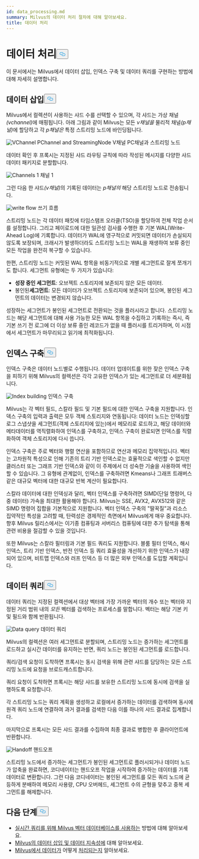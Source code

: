 ```yaml
---
id: data_processing.md
summary: Milvus의 데이터 처리 절차에 대해 알아보세요.
title: 데이터 처리
---
```

<h1 id="Data-Processing" class="common-anchor-header">데이터 처리<button data-href="#Data-Processing" class="anchor-icon" translate="no">
      <svg translate="no"
        aria-hidden="true"
        focusable="false"
        height="20"
        version="1.1"
        viewBox="0 0 16 16"
        width="16"
      >
        <path
          fill="#0092E4"
          fill-rule="evenodd"
          d="M4 9h1v1H4c-1.5 0-3-1.69-3-3.5S2.55 3 4 3h4c1.45 0 3 1.69 3 3.5 0 1.41-.91 2.72-2 3.25V8.59c.58-.45 1-1.27 1-2.09C10 5.22 8.98 4 8 4H4c-.98 0-2 1.22-2 2.5S3 9 4 9zm9-3h-1v1h1c1 0 2 1.22 2 2.5S13.98 12 13 12H9c-.98 0-2-1.22-2-2.5 0-.83.42-1.64 1-2.09V6.25c-1.09.53-2 1.84-2 3.25C6 11.31 7.55 13 9 13h4c1.45 0 3-1.69 3-3.5S14.5 6 13 6z"
        ></path>
      </svg>
    </button></h1><p>이 문서에서는 Milvus에서 데이터 삽입, 인덱스 구축 및 데이터 쿼리를 구현하는 방법에 대해 자세히 설명합니다.</p>
<h2 id="Data-insertion" class="common-anchor-header">데이터 삽입<button data-href="#Data-insertion" class="anchor-icon" translate="no">
      <svg translate="no"
        aria-hidden="true"
        focusable="false"
        height="20"
        version="1.1"
        viewBox="0 0 16 16"
        width="16"
      >
        <path
          fill="#0092E4"
          fill-rule="evenodd"
          d="M4 9h1v1H4c-1.5 0-3-1.69-3-3.5S2.55 3 4 3h4c1.45 0 3 1.69 3 3.5 0 1.41-.91 2.72-2 3.25V8.59c.58-.45 1-1.27 1-2.09C10 5.22 8.98 4 8 4H4c-.98 0-2 1.22-2 2.5S3 9 4 9zm9-3h-1v1h1c1 0 2 1.22 2 2.5S13.98 12 13 12H9c-.98 0-2-1.22-2-2.5 0-.83.42-1.64 1-2.09V6.25c-1.09.53-2 1.84-2 3.25C6 11.31 7.55 13 9 13h4c1.45 0 3-1.69 3-3.5S14.5 6 13 6z"
        ></path>
      </svg>
    </button></h2><p>Milvus에서 컬렉션이 사용하는 샤드 수를 선택할 수 있으며, 각 샤드는 가상 채널<em>(vchannel)</em>에 매핑됩니다. 아래 그림과 같이 Milvus는 모든 <em>v채널을</em> 물리적 채널<em>(p채널)</em>에 할당하고 각 <em>p채널은</em> 특정 스트리밍 노드에 바인딩됩니다.</p>
<p>
  
   <span class="img-wrapper"> <img translate="no" src="/docs/v2.6.x/assets/pvchannel_wal.png" alt="VChannel PChannel and StreamingNode" class="doc-image" id="vchannel-pchannel-and-streamingnode" />
   </span> <span class="img-wrapper"> <span>V채널 PC채널과 스트리밍 노드</span> </span></p>
<p>데이터 확인 후 프록시는 지정된 샤드 라우팅 규칙에 따라 작성된 메시지를 다양한 샤드 데이터 패키지로 분할합니다.</p>
<p>
  
   <span class="img-wrapper"> <img translate="no" src="/docs/v2.6.x/assets/channels_1.png" alt="Channels 1" class="doc-image" id="channels-1" />
   </span> <span class="img-wrapper"> <span>채널 1</span> </span></p>
<p>그런 다음 한 샤드<em>(v채널)</em>의 기록된 데이터는 <em>p채널의</em> 해당 스트리밍 노드로 전송됩니다.</p>
<p>
  
   <span class="img-wrapper"> <img translate="no" src="/docs/v2.6.x/assets/written_data_flow.png" alt="write flow" class="doc-image" id="write-flow" />
   </span> <span class="img-wrapper"> <span>쓰기 흐름</span> </span></p>
<p>스트리밍 노드는 각 데이터 패킷에 타임스탬프 오라클(TSO)을 할당하여 전체 작업 순서를 설정합니다. 그리고 페이로드에 대한 일관성 검사를 수행한 후 기본 WAL(Write-Ahead Log)에 기록합니다. 데이터가 WAL에 영구적으로 커밋되면 데이터가 손실되지 않도록 보장되며, 크래시가 발생하더라도 스트리밍 노드는 WAL을 재생하여 보류 중인 모든 작업을 완전히 복구할 수 있습니다.</p>
<p>한편, 스트리밍 노드는 커밋된 WAL 항목을 비동기적으로 개별 세그먼트로 잘게 쪼개기도 합니다. 세그먼트 유형에는 두 가지가 있습니다:</p>
<ul>
<li><strong>성장 중인 세그먼트</strong>: 오브젝트 스토리지에 보존되지 않은 모든 데이터.</li>
<li>봉인된<strong>세그먼트</strong>: 모든 데이터가 오브젝트 스토리지에 보존되어 있으며, 봉인된 세그먼트의 데이터는 변경되지 않습니다.</li>
</ul>
<p>성장하는 세그먼트가 봉인된 세그먼트로 전환되는 것을 플러시라고 합니다. 스트리밍 노드는 해당 세그먼트에 대해 사용 가능한 모든 WAL 항목을 수집하고 기록하는 즉시, 즉 기본 쓰기 전 로그에 더 이상 보류 중인 레코드가 없을 때 플러시를 트리거하며, 이 시점에서 세그먼트가 마무리되고 읽기에 최적화됩니다.</p>
<h2 id="Index-building" class="common-anchor-header">인덱스 구축<button data-href="#Index-building" class="anchor-icon" translate="no">
      <svg translate="no"
        aria-hidden="true"
        focusable="false"
        height="20"
        version="1.1"
        viewBox="0 0 16 16"
        width="16"
      >
        <path
          fill="#0092E4"
          fill-rule="evenodd"
          d="M4 9h1v1H4c-1.5 0-3-1.69-3-3.5S2.55 3 4 3h4c1.45 0 3 1.69 3 3.5 0 1.41-.91 2.72-2 3.25V8.59c.58-.45 1-1.27 1-2.09C10 5.22 8.98 4 8 4H4c-.98 0-2 1.22-2 2.5S3 9 4 9zm9-3h-1v1h1c1 0 2 1.22 2 2.5S13.98 12 13 12H9c-.98 0-2-1.22-2-2.5 0-.83.42-1.64 1-2.09V6.25c-1.09.53-2 1.84-2 3.25C6 11.31 7.55 13 9 13h4c1.45 0 3-1.69 3-3.5S14.5 6 13 6z"
        ></path>
      </svg>
    </button></h2><p>인덱스 구축은 데이터 노드별로 수행됩니다. 데이터 업데이트를 위한 잦은 인덱스 구축을 피하기 위해 Milvus의 컬렉션은 각각 고유한 인덱스가 있는 세그먼트로 더 세분화됩니다.</p>
<p>
  
   <span class="img-wrapper"> <img translate="no" src="/docs/v2.6.x/assets/index_building.png" alt="Index building" class="doc-image" id="index-building" />
   </span> <span class="img-wrapper"> <span>인덱스 구축</span> </span></p>
<p>Milvus는 각 벡터 필드, 스칼라 필드 및 기본 필드에 대한 인덱스 구축을 지원합니다. 인덱스 구축의 입력과 출력은 모두 객체 스토리지와 연동됩니다: 데이터 노드는 인덱싱할 로그 스냅샷을 세그먼트(객체 스토리지에 있는)에서 메모리로 로드하고, 해당 데이터와 메타데이터를 역직렬화하여 인덱스를 구축하고, 인덱스 구축이 완료되면 인덱스를 직렬화하여 객체 스토리지에 다시 씁니다.</p>
<p>인덱스 구축은 주로 벡터와 행렬 연산을 포함하므로 연산과 메모리 집약적입니다. 벡터는 고차원적 특성으로 인해 기존의 트리 기반 인덱스로는 효율적으로 색인할 수 없지만 클러스터 또는 그래프 기반 인덱스와 같이 이 주제에서 더 성숙한 기술을 사용하여 색인할 수 있습니다. 그 유형에 관계없이, 인덱스를 구축하려면 Kmeans나 그래프 트래버스 같은 대규모 벡터에 대한 대규모 반복 계산이 필요합니다.</p>
<p>스칼라 데이터에 대한 인덱싱과 달리, 벡터 인덱스를 구축하려면 SIMD(단일 명령어, 다중 데이터) 가속을 최대한 활용해야 합니다. Milvus는 SSE, AVX2, AVX512와 같은 SIMD 명령어 집합을 기본적으로 지원합니다. 벡터 인덱스 구축의 "딸꾹질"과 리소스 집약적인 특성을 고려할 때, 탄력성은 경제적인 측면에서 Milvus에게 매우 중요합니다. 향후 Milvus 릴리스에서는 이기종 컴퓨팅과 서버리스 컴퓨팅에 대한 추가 탐색을 통해 관련 비용을 절감할 수 있을 것입니다.</p>
<p>또한 Milvus는 스칼라 필터링과 기본 필드 쿼리도 지원합니다. 블룸 필터 인덱스, 해시 인덱스, 트리 기반 인덱스, 반전 인덱스 등 쿼리 효율성을 개선하기 위한 인덱스가 내장되어 있으며, 비트맵 인덱스와 러프 인덱스 등 더 많은 외부 인덱스를 도입할 계획입니다.</p>
<h2 id="Data-query" class="common-anchor-header">데이터 쿼리<button data-href="#Data-query" class="anchor-icon" translate="no">
      <svg translate="no"
        aria-hidden="true"
        focusable="false"
        height="20"
        version="1.1"
        viewBox="0 0 16 16"
        width="16"
      >
        <path
          fill="#0092E4"
          fill-rule="evenodd"
          d="M4 9h1v1H4c-1.5 0-3-1.69-3-3.5S2.55 3 4 3h4c1.45 0 3 1.69 3 3.5 0 1.41-.91 2.72-2 3.25V8.59c.58-.45 1-1.27 1-2.09C10 5.22 8.98 4 8 4H4c-.98 0-2 1.22-2 2.5S3 9 4 9zm9-3h-1v1h1c1 0 2 1.22 2 2.5S13.98 12 13 12H9c-.98 0-2-1.22-2-2.5 0-.83.42-1.64 1-2.09V6.25c-1.09.53-2 1.84-2 3.25C6 11.31 7.55 13 9 13h4c1.45 0 3-1.69 3-3.5S14.5 6 13 6z"
        ></path>
      </svg>
    </button></h2><p>데이터 쿼리는 지정된 컬렉션에서 대상 벡터에 가장 가까운 벡터의 개수 또는 벡터와 지정된 거리 범위 내의 <em>모든</em> 벡터를 검색하는 프로세스를 말합니다. 벡터는 해당 기본 키 및 필드와 함께 반환됩니다.</p>
<p>
  
   <span class="img-wrapper"> <img translate="no" src="/docs/v2.6.x/assets/data_query.jpg" alt="Data query" class="doc-image" id="data-query" />
   </span> <span class="img-wrapper"> <span>데이터 쿼리</span> </span></p>
<p>Milvus의 컬렉션은 여러 세그먼트로 분할되며, 스트리밍 노드는 증가하는 세그먼트를 로드하고 실시간 데이터를 유지하는 반면, 쿼리 노드는 봉인된 세그먼트를 로드합니다.</p>
<p>쿼리/검색 요청이 도착하면 프록시는 동시 검색을 위해 관련 샤드를 담당하는 모든 스트리밍 노드에 요청을 브로드캐스트합니다.</p>
<p>쿼리 요청이 도착하면 프록시는 해당 샤드를 보유한 스트리밍 노드에 동시에 검색을 실행하도록 요청합니다.</p>
<p>각 스트리밍 노드는 쿼리 계획을 생성하고 로컬에서 증가하는 데이터를 검색하며 동시에 원격 쿼리 노드에 연결하여 과거 결과를 검색한 다음 이를 하나의 샤드 결과로 집계합니다.</p>
<p>마지막으로 프록시는 모든 샤드 결과를 수집하여 최종 결과로 병합한 후 클라이언트에 반환합니다.</p>
<p>
  
   <span class="img-wrapper"> <img translate="no" src="/docs/v2.6.x/assets/handoff.png" alt="Handoff" class="doc-image" id="handoff" />
   </span> <span class="img-wrapper"> <span>핸드오프</span> </span></p>
<p>스트리밍 노드에서 증가하는 세그먼트가 봉인된 세그먼트로 플러시되거나 데이터 노드가 압축을 완료하면, 코디네이터는 핸드오프 작업을 시작하여 증가하는 데이터를 기록 데이터로 변환합니다. 그런 다음 코디네이터는 봉인된 세그먼트를 모든 쿼리 노드에 균등하게 분배하여 메모리 사용량, CPU 오버헤드, 세그먼트 수의 균형을 맞추고 중복 세그먼트를 해제합니다.</p>
<h2 id="Whats-next" class="common-anchor-header">다음 단계<button data-href="#Whats-next" class="anchor-icon" translate="no">
      <svg translate="no"
        aria-hidden="true"
        focusable="false"
        height="20"
        version="1.1"
        viewBox="0 0 16 16"
        width="16"
      >
        <path
          fill="#0092E4"
          fill-rule="evenodd"
          d="M4 9h1v1H4c-1.5 0-3-1.69-3-3.5S2.55 3 4 3h4c1.45 0 3 1.69 3 3.5 0 1.41-.91 2.72-2 3.25V8.59c.58-.45 1-1.27 1-2.09C10 5.22 8.98 4 8 4H4c-.98 0-2 1.22-2 2.5S3 9 4 9zm9-3h-1v1h1c1 0 2 1.22 2 2.5S13.98 12 13 12H9c-.98 0-2-1.22-2-2.5 0-.83.42-1.64 1-2.09V6.25c-1.09.53-2 1.84-2 3.25C6 11.31 7.55 13 9 13h4c1.45 0 3-1.69 3-3.5S14.5 6 13 6z"
        ></path>
      </svg>
    </button></h2><ul>
<li><a href="https://milvus.io/blog/deep-dive-5-real-time-query.md">실시간 쿼리를 위해 Milvus 벡터 데이터베이스를 사용하는</a> 방법에 대해 알아보세요.</li>
<li><a href="https://milvus.io/blog/deep-dive-4-data-insertion-and-data-persistence.md">Milvus의 데이터 삽입 및 데이터 지속성에</a> 대해 알아보세요.</li>
<li><a href="https://milvus.io/blog/deep-dive-3-data-processing.md">Milvus에서 데이터가</a> 어떻게 <a href="https://milvus.io/blog/deep-dive-3-data-processing.md">처리되는지</a> 알아보세요.</li>
</ul>
